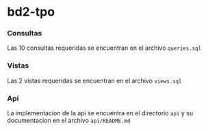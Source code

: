 # bd2-tpo

### Consultas
Las 10 consultas requeridas se encuentran en el archivo `queries.sql`

### Vistas
Las 2 vistas requeridas se encuentran en el archivo `views.sql`

### Api
La implementacion de la api se encuentra en el directorio `api` y su documentacion en el archivo `api/README.md`